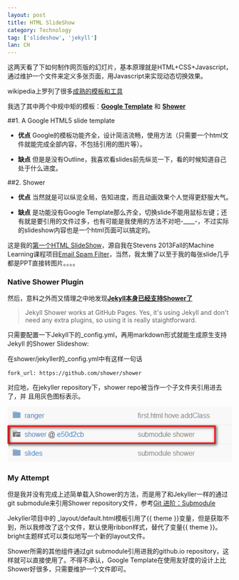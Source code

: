 ```yaml
---
layout: post
title: HTML SlideShow
category: Technology
tag: ['slideshow', 'jekyll']
lan: CH
---
```


这两天看了下如何制作网页版的幻灯片，基本原理就是HTML+CSS+Javascript，通过维护一个文件来定义多张页面，用Javascript来实现动态切换效果。

<!--preview-->

wikipedia上罗列了很多[成熟的模板和工具](http://en.wikipedia.org/wiki/Web-based_slideshow#List_of_web-based_slide_shows)

我选了其中两个中规中矩的模板：[__Google Template__](https://code.google.com/p/html5slides/) 和 [__Shower__](https://github.com/shower/shwr.me)

##1. A Google HTML5 slide template 

* __优点__ Google的模板功能齐全，设计简洁流畅，使用方法（只需要一个html文件就能完成全部内容，不包括引用的图片等）。

* __缺点__ 但是是没有Outline，我喜欢看slides前先纵览一下，看的时候知道自己处于什么进度。

##2. Shower 

* __优点__ 当然就是可以纵览全局，告知进度，而且动画效果个人觉得更舒服大气。

* __缺点__ 是功能没有Google Template那么齐全，切换slide不能用鼠标左键；还有就是要引用的文件过多，也有可能是我使用的方法不对吧-____-，不过实际的slideshow内容也是一个html页面可以搞定的。


这是我的[第一个HTML SlideShow](http://rangerway.com/slides/SpamFilter)，源自我在Stevens 2013Fall的Machine Learning课程项目[Email Spam Filter](https://github.com/shohoku11wrj/Spam-Filter)，当然，我太懒了以至于我的每张slide几乎都是PPT直接转图片。。。。

### Native Shower Plugin

然后，意料之外而又情理之中地发现[__Jekyll本身已经支持Shower了__](https://github.com/shower/jekyller)

>Jekyll Shower works at GitHub Pages. Yes, it's using Jekyll and don't need 
any extra plugins, so using it is really staightforward.

只需要配置一下Jekyll下的_config.yml，再用markdown形式就能生成原生支持Jekyll
的Shower Slideshow:

在shower/jekyller的_config.yml中有这样一句话

    fork_url: https://github.com/shower/shower

对应地，在jekyller repository下，shower repo被当作一个子文件夹引用进去了，并
且用灰色图标表示。


![fork shower](/images/slideshow/fork_shower.png)

### My Attempt

但是我并没有完成上述简单载入Shower的方法，而是用了和Jekyller一样的通过git submodule来引用Shower repository文件，参考[Git 进阶：Submodule](http://havee.me/linux/2012-06/the-git-advanced-submodule.html)

Jekyller项目中的 _layout/default.html模板引用了{{ theme }}变量，但是获取不到，所以我修改了这个文件，默认使用ribbon样式，替代了变量{{ theme }}。bright主题样式可以类似地写一个新的layout文件。

Shower所需的其他组件通过git submodule引用进我的github.io repository，这样就可以直接使用了。不得不承认，Google Template在使用友好度的设计上比Shower好很多，只需要维护一个文件即可。